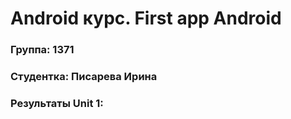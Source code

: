 # Android курс. First app Android
### Группа: 1371
### Студентка: Писарева Ирина
### Результаты Unit 1:

